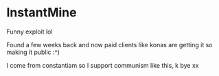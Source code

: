 # InstantMine
Funny exploit lol

Found a few weeks back and now paid clients like konas are getting it so making it public
:^)

I come from constantiam so I support communism like this, k bye xx
